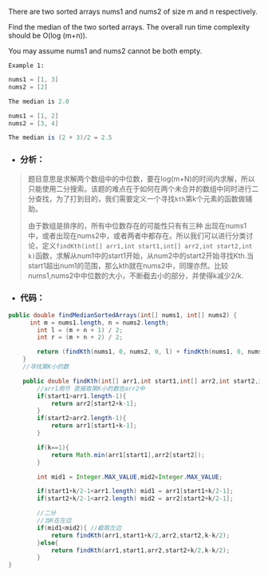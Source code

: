There are two sorted arrays nums1 and nums2 of size m and n respectively.

Find the median of the two sorted arrays. The overall run time complexity should be O(log (m+n)).

You may assume nums1 and nums2 cannot be both empty.


`Example 1:`
```java
nums1 = [1, 3]
nums2 = [2]

The median is 2.0
```

```java
nums1 = [1, 2]
nums2 = [3, 4]

The median is (2 + 3)/2 = 2.5
```


- ### 分析：
> 题目意思是求解两个数组中的中位数，要在log(m+N)的时间内求解，所以只能使用二分搜索。该题的难点在于如何在两个未合并的数组中同时进行二分查找，为了打到目的，我们需要定义一个寻找`kth`第k个元素的函数做辅助。
>
> 由于数组是排序的，所有中位数存在的可能性只有有三种
> 出现在nums1中，或者出现在nums2中，或者两者中都存在。所以我们可以进行分类讨论，定义`findKth(int[] arr1,int start1,int[] arr2,int start2,int k)`函数，求解从num1中的start1开始，从num2中的start2开始寻找Kth.当start1超出num1的范围，那么kth就在nums2中，同理亦然。比较nums1,nums2中中位数的大小，不断截去小的部分，并使得k减少2/k.





- ### 代码：
```java
public double findMedianSortedArrays(int[] nums1, int[] nums2) {
      int m = nums1.length, n = nums2.length;
	    int l = (m + n + 1) / 2;
	    int r = (m + n + 2) / 2;

        return (findKth(nums1, 0, nums2, 0, l) + findKth(nums1, 0, nums2, 0, r)) / 2.0;
    }
    //寻找第K小的数

    public double findKth(int[] arr1,int start1,int[] arr2,int start2,int k){
        //arr1用尽 直接取第K小的数在arr2中
        if(start1>arr1.length-1){
            return arr2[start2+k-1];
        }
        if(start2>arr2.length-1){
            return arr1[start1+k-1];
        }

        if(k==1){
            return Math.min(arr1[start1],arr2[start2]);
        }

        int mid1 = Integer.MAX_VALUE,mid2=Integer.MAX_VALUE;

        if(start1+k/2-1<arr1.length) mid1 = arr1[start1+k/2-1];
        if(start2+k/2-1<arr2.length) mid2 = arr2[start2+k/2-1];

        //二分
        //当K在左边
        if(mid1<mid2){ //截取左边
            return findKth(arr1,start1+k/2,arr2,start2,k-k/2);
        }else{
            return findKth(arr1,start1,arr2,start2+k/2,k-k/2);
        }
}
```
